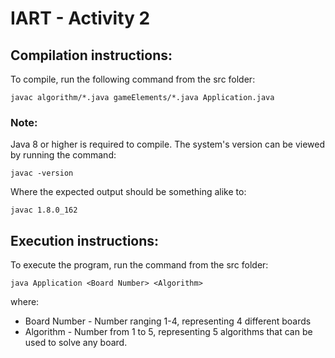 # IART - Activity 2

## Compilation instructions:

To compile, run the following command from the src folder:

    javac algorithm/*.java gameElements/*.java Application.java

### Note: 

Java 8 or higher is required to compile. The system's version can be viewed by running the command:

    javac -version

Where the expected output should be something alike to:

    javac 1.8.0_162


## Execution instructions:

To execute the program, run the command from the src folder:

    java Application <Board Number> <Algorithm>

where:

- Board Number - Number ranging 1-4, representing 4 different boards
- Algorithm - Number from 1 to 5, representing 5 algorithms that can be used to solve any board.